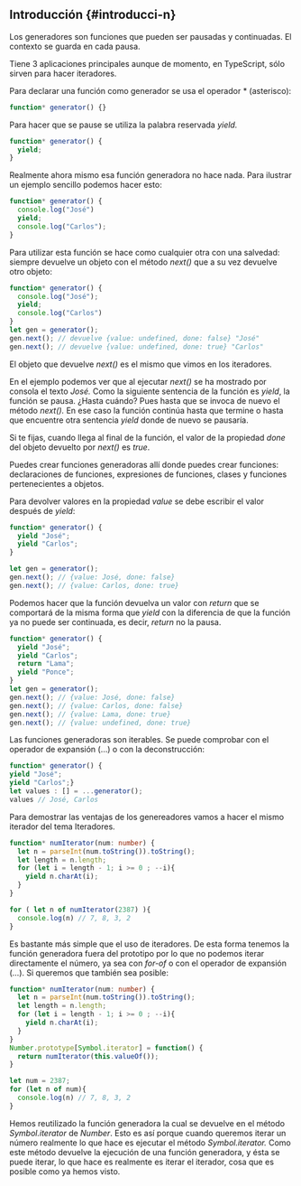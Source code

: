 ## Introducción {#introducci-n}

Los generadores son funciones que pueden ser pausadas y continuadas. El contexto se guarda en cada pausa.

Tiene 3 aplicaciones principales aunque de momento, en TypeScript, sólo sirven para hacer iteradores.

Para declarar una función como generador se usa el operador * (asterisco):

```ts
function* generator() {}
```

Para hacer que se pause se utiliza la palabra reservada *yield.*

```ts
function* generator() { 
  yield;
}
```

Realmente ahora mismo esa función generadora no hace nada. Para ilustrar un ejemplo sencillo podemos hacer esto:

```ts
function* generator() {
  console.log("José") 
  yield;
  console.log("Carlos");
}
```

Para utilizar esta función se hace como cualquier otra con una salvedad: siempre devuelve un objeto con el método _next()_ que a su vez devuelve otro objeto:

```ts
function* generator() { 
  console.log("José");
  yield;
  console.log("Carlos")
}
let gen = generator();
gen.next(); // devuelve {value: undefined, done: false} "José"
gen.next(); // devuelve {value: undefined, done: true} "Carlos"
```

El objeto que devuelve _next()_ es el mismo que vimos en los iteradores.

En el ejemplo podemos ver que al ejecutar _next()_ se ha mostrado por consola el texto _José._ Como la siguiente sentencia de la función es *yield*, la función se pausa. ¿Hasta cuándo? Pues hasta que se invoca de nuevo el método _next()._ En ese caso la función continúa hasta que termine o hasta que encuentre otra sentencia *yield* donde de nuevo se pausaría.

Si te fijas, cuando llega al final de la función, el valor de la propiedad _done_ del objeto devuelto por _next()_ es *true*.

Puedes crear funciones generadoras allí donde puedes crear funciones: declaraciones de funciones, expresiones de funciones, clases y funciones pertenecientes a objetos.

Para devolver valores en la propiedad _value_ se debe escribir el valor después de *yield*:

```ts
function* generator() { 
  yield "José"; 
  yield "Carlos";
}

let gen = generator();
gen.next(); // {value: José, done: false}
gen.next(); // {value: Carlos, done: true}
```

Podemos hacer que la función devuelva un valor con *return* que se comportará de la misma forma que *yield* con la diferencia de que la función ya no puede ser continuada, es decir, *return* no la pausa.

```ts
function* generator() {
  yield "José";
  yield "Carlos";
  return "Lama";
  yield "Ponce";
}
let gen = generator();
gen.next(); // {value: José, done: false}
gen.next(); // {value: Carlos, done: false}
gen.next(); // {value: Lama, done: true}
gen.next(); // {value: undefined, done: true}
```

Las funciones generadoras son iterables. Se puede comprobar con el operador de expansión (…) o con la deconstrucción:

```ts
function* generator() { 
yield "José";
yield "Carlos";}
let values : [] = ...generator();
values // José, Carlos
```

Para demostrar las ventajas de los genereadores vamos a hacer el mismo iterador del tema Iteradores.

```ts
function* numIterator(num: number) { 
  let n = parseInt(num.toString()).toString(); 
  let length = n.length; 
  for (let i = length - 1; i >= 0 ; --i){ 
    yield n.charAt(i); 
  } 
}

for ( let n of numIterator(2387) ){ 
  console.log(n) // 7, 8, 3, 2
}
```

Es bastante más simple que el uso de iteradores. De esta forma tenemos la función generadora fuera del prototipo por lo que no podemos iterar directamente el número, ya sea con *for-of* o con el operador de expansión (…). Si queremos que también sea posible:

```ts
function* numIterator(num: number) { 
  let n = parseInt(num.toString()).toString(); 
  let length = n.length; 
  for (let i = length - 1; i >= 0 ; --i){ 
    yield n.charAt(i); 
  } 
}
Number.prototype[Symbol.iterator] = function() {
  return numIterator(this.valueOf());
}

let num = 2387;
for (let n of num){ 
  console.log(n) // 7, 8, 3, 2
}
```

Hemos reutilizado la función generadora la cual se devuelve en el método _Symbol.iterator_ de _Number_. Esto es así porque cuando queremos iterar un número realmente lo que hace es ejecutar el método _Symbol.iterator._ Como este método devuelve la ejecución de una función generadora, y ésta se puede iterar, lo que hace es realmente es iterar el iterador, cosa que es posible como ya hemos visto.